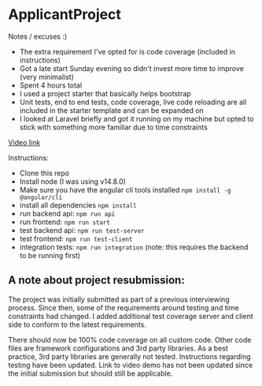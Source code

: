 # ApplicantProject
Notes / excuses :)
 - The extra requirement I've opted for is code coverage (included in instructions)
 - Got a late start Sunday evening so didn't invest more time to improve (very minimalist)
 - Spent 4 hours total
 - I used a project starter that basically helps bootstrap
 - Unit tests, end to end tests, code coverage, live code reloading are all included in the starter template and can be expanded on
 - I looked at Laravel briefly and got it running on my machine but opted to stick with something more familiar due to time constraints

[Video link](https://drive.google.com/file/d/1ZbfIe5G6eG1Ph0KcpLdF2r-tnkC5bQHq/view?usp=sharing)

Instructions:
 - Clone this repo
 - Install node (I was using v14.8.0)
 - Make sure you have the angular cli tools installed `npm install -g @angular/cli`
 - install all dependencies `npm install`
 - run backend api: `npm run api`
 - run frontend: `npm run start`
 - test backend api: `npm run test-server`
 - test frontend: `npm run test-client`
 - integration tests: `npm run integration` (note: this requires the backend to be running first)

## A note about project resubmission:
The project was initially submitted as part of a previous interviewing process.  Since then, some of the requirements around testing and time constraints had changed.  I added additional test coverage server and client side to conform to the latest requirements.

There should now be 100% code coverage on all custom code.  Other code files are framework configurations and 3rd party libraries.  As a best practice, 3rd party libraries are generally not tested.  Instructions regarding testing have been updated.  Link to video demo has not been updated since the initial submission but should still be applicable.
